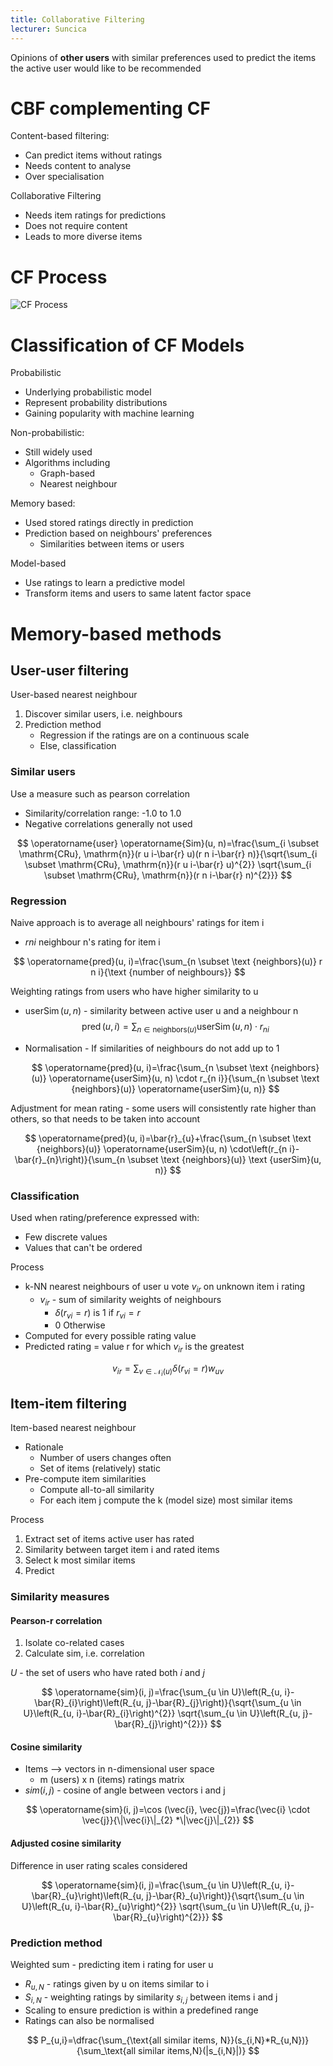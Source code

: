 ```yaml
---
title: Collaborative Filtering
lecturer: Suncica
---
```


<Definition name="Collaborative Filtering">

Opinions of **other users** with similar preferences used to predict the items the active user would like to be recommended

</Definition>

# CBF complementing CF

Content-based filtering:

-   Can predict items without ratings
-   Needs content to analyse
-   Over specialisation

Collaborative Filtering

-   Needs item ratings for predictions
-   Does not require content
-   Leads to more diverse items

# CF Process

![CF Process](/img/Year_3/Recommender/CF/Process.webp)

# Classification of CF Models

Probabilistic

-   Underlying probabilistic model
-   Represent probability distributions
-   Gaining popularity with machine learning

Non-probabilistic:

-   Still widely used
-   Algorithms including
    -   Graph-based
    -   Nearest neighbour

Memory based:

-   Used stored ratings directly in prediction
-   Prediction based on neighbours' preferences
    -   Similarities between items or users

Model-based

-   Use ratings to learn a predictive model
-   Transform items and users to same latent factor space

# Memory-based methods

## User-user filtering

User-based nearest neighbour

1. Discover similar users, i.e. neighbours
2. Prediction method
    - Regression if the ratings are on a continuous scale
    - Else, classification

### Similar users

Use a measure such as pearson correlation

-   Similarity/correlation range: -1.0 to 1.0
-   Negative correlations generally not used

$$
\operatorname{user} \operatorname{Sim}(u, n)=\frac{\sum_{i \subset \mathrm{CRu}, \mathrm{n}}(r u i-\bar{r} u)(r n i-\bar{r} n)}{\sqrt{\sum_{i \subset \mathrm{CRu}, \mathrm{n}}(r u i-\bar{r} u)^{2}} \sqrt{\sum_{i \subset \mathrm{CRu}, \mathrm{n}}(r n i-\bar{r} n)^{2}}}
$$

### Regression

Naive approach is to average all neighbours' ratings for item i

-   $rni$ neighbour n's rating for item i

$$
\operatorname{pred}(u, i)=\frac{\sum_{n \subset \text {neighbors}(u)} r n i}{\text {number of neighbours}}
$$

Weighting ratings from users who have higher similarity to u

-   $\operatorname{userSim}(u,n)$ - similarity between active user u and a neighbour n
    $$
    \operatorname{pred}(u, i)=\sum_{n \in \text {neighbors}(u)} \operatorname{userSim}(u, n) \cdot r_{n i}
    $$
-   Normalisation - If similarities of neighbours do not add up to 1

    $$
    \operatorname{pred}(u, i)=\frac{\sum_{n \subset \text {neighbors}(u)} \operatorname{userSim}(u, n) \cdot r_{n i}}{\sum_{n \subset \text {neighbors}(u)} \operatorname{userSim}(u, n)}
    $$

Adjustment for mean rating - some users will consistently rate higher than others, so that needs to be taken into account

$$
\operatorname{pred}(u, i)=\bar{r}_{u}+\frac{\sum_{n \subset \text {neighbors}(u)} \operatorname{userSim}(u, n) \cdot\left(r_{n i}-\bar{r}_{n}\right)}{\sum_{n \subset \text {neighbors}(u)} \text {userSim}(u, n)}
$$

### Classification

Used when rating/preference expressed with:

-   Few discrete values
-   Values that can't be ordered

Process

-   k-NN nearest neighbours of user u vote $v_{ir}$ on unknown item i rating
    -   $v_{ir}$ - sum of similarity weights of neighbours
        -   $\delta(r_{vi}=r)$ is 1 if $r_{vi}=r$
        -   0 Otherwise
-   Computed for every possible rating value
-   Predicted rating = value r for which $v_{ir}$ is the greatest

$$
v_{i r}=\sum_{v \in \mathcal{N}_{i}(u)} \delta\left(r_{v i}=r\right) w_{u v}
$$

## Item-item filtering

Item-based nearest neighbour

-   Rationale
    -   Number of users changes often
    -   Set of items (relatively) static
-   Pre-compute item similarities
    -   Compute all-to-all similarity
    -   For each item j compute the k (model size) most similar items

Process

1. Extract set of items active user has rated
2. Similarity between target item i and rated items
3. Select k most similar items
4. Predict

### Similarity measures

#### Pearson-r correlation

1. Isolate co-related cases
2. Calculate sim, i.e. correlation

_U_ - the set of users who have rated both _i_ and _j_

$$
\operatorname{sim}(i, j)=\frac{\sum_{u \in U}\left(R_{u, i}-\bar{R}_{i}\right)\left(R_{u, j}-\bar{R}_{j}\right)}{\sqrt{\sum_{u \in U}\left(R_{u, i}-\bar{R}_{i}\right)^{2}} \sqrt{\sum_{u \in U}\left(R_{u, j}-\bar{R}_{j}\right)^{2}}}
$$

#### Cosine similarity

-   Items ⟶ vectors in n-dimensional user space
    -   m (users) x n (items) ratings matrix
-   $sim(i,j)$ - cosine of angle between vectors i and j

$$
\operatorname{sim}(i, j)=\cos (\vec{i}, \vec{j})=\frac{\vec{i} \cdot \vec{j}}{\|\vec{i}\|_{2} *\|\vec{j}\|_{2}}
$$

#### Adjusted cosine similarity

Difference in user rating scales considered

$$
\operatorname{sim}(i, j)=\frac{\sum_{u \in U}\left(R_{u, i}-\bar{R}_{u}\right)\left(R_{u, j}-\bar{R}_{u}\right)}{\sqrt{\sum_{u \in U}\left(R_{u, i}-\bar{R}_{u}\right)^{2}} \sqrt{\sum_{u \in U}\left(R_{u, j}-\bar{R}_{u}\right)^{2}}}
$$

### Prediction method

Weighted sum - predicting item i rating for user u

-   $R_{u,N}$ - ratings given by u on items similar to i
-   $S_{i,N}$ - weighting ratings by similarity $s_{i,j}$ between items i and j
-   Scaling to ensure prediction is within a predefined range
-   Ratings can also be normalised

$$
P_{u,i}=\dfrac{\sum_{\text{all similar items, N}}(s_{i,N}*R_{u,N})}{\sum_\text{all similar items,N}(|s_{i,N}|)}
$$
